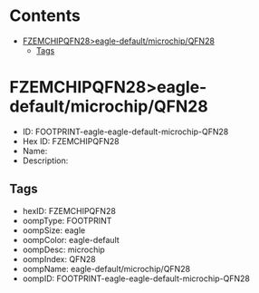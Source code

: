 



Contents
========

* [FZEMCHIPQFN28>eagle-default/microchip/QFN28](#fzemchipqfn28eagle-defaultmicrochipqfn28)
	* [Tags](#tags)

# FZEMCHIPQFN28>eagle-default/microchip/QFN28

- ID: FOOTPRINT-eagle-eagle-default-microchip-QFN28
- Hex ID: FZEMCHIPQFN28
- Name: 
- Description: 

## Tags

- hexID: FZEMCHIPQFN28
- oompType: FOOTPRINT
- oompSize: eagle
- oompColor: eagle-default
- oompDesc: microchip
- oompIndex: QFN28
- oompName: eagle-default/microchip/QFN28
- oompID: FOOTPRINT-eagle-eagle-default-microchip-QFN28

